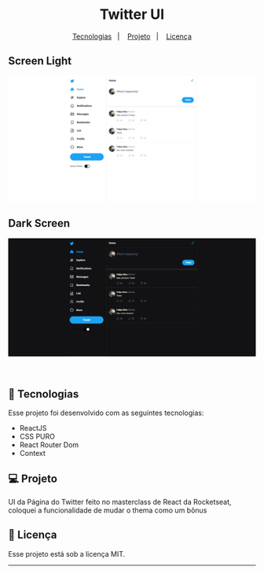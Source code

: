 <h1 align="center"> Twitter UI </h1>

<p align="center">
  <a href="#-tecnologias">Tecnologias</a>&nbsp;&nbsp;&nbsp;|&nbsp;&nbsp;&nbsp;
  <a href="#-projeto">Projeto</a>&nbsp;&nbsp;&nbsp;|&nbsp;&nbsp;&nbsp;
  <a href="#memo-licença">Licença</a>
</p>

## Screen Light

<p align="center">
  <img alt="License" src="./light-screen.png">
</p>

## Dark Screen

<p align="center">
  <img alt="License" src="./dark-screen.png">
</p>

<br>

## 🚀 Tecnologias

Esse projeto foi desenvolvido com as seguintes tecnologias:

- ReactJS
- CSS PURO
- React Router Dom
- Context

## 💻 Projeto

UI da Página do Twitter feito no masterclass de React da Rocketseat, coloquei a funcionalidade de mudar o thema como um bônus

## :memo: Licença

Esse projeto está sob a licença MIT.

---
